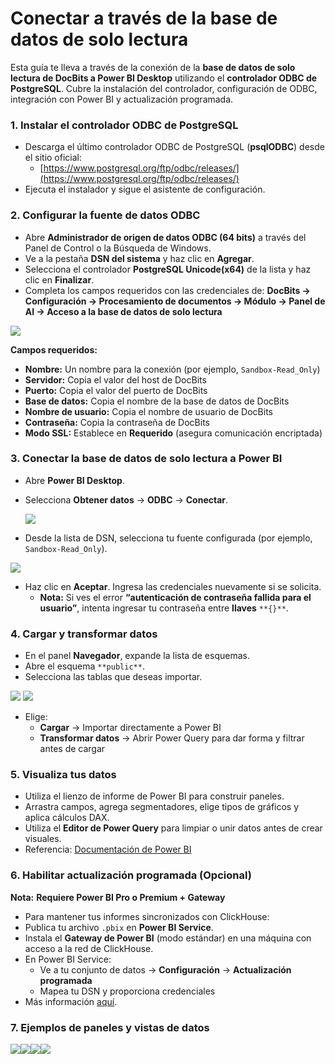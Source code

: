 # Conectar a través de la base de datos de solo lectura

Esta guía te lleva a través de la conexión de la **base de datos de solo lectura de DocBits a Power BI Desktop** utilizando el **controlador ODBC de PostgreSQL**. Cubre la instalación del controlador, configuración de ODBC, integración con Power BI y actualización programada.

### 1. Instalar el controlador ODBC de PostgreSQL

* Descarga el último controlador ODBC de PostgreSQL (**psqlODBC**) desde el sitio oficial:
  * [https://www.postgresql.org/ftp/odbc/releases/](https://www.postgresql.org/ftp/odbc/releases/)
* Ejecuta el instalador y sigue el asistente de configuración.

### 2. Configurar la fuente de datos ODBC

* Abre **Administrador de origen de datos ODBC (64 bits)** a través del Panel de Control o la Búsqueda de Windows.
* Ve a la pestaña **DSN del sistema** y haz clic en **Agregar**.
* Selecciona el controlador **PostgreSQL Unicode(x64)** de la lista y haz clic en **Finalizar**.
* Completa los campos requeridos con las credenciales de: **DocBits → Configuración → Procesamiento de documentos → Módulo → Panel de AI → Acceso a la base de datos de solo lectura**

![](https://docs.docbits.com/~gitbook/image?url=https%3A%2F%2F578966019-files.gitbook.io%2F%7E%2Ffiles%2Fv0%2Fb%2Fgitbook-x-prod.appspot.com%2Fo%2Fspaces%252FT2n2w4uDCJvv7CJ5zrdk%252Fuploads%252FupCHowPUuMJ8hO9Y36EY%252Fconnect_read_only_4.png%3Falt%3Dmedia%26token%3D3eb69744-6696-41e2-90be-63295b9b6f6d\&width=768\&dpr=4\&quality=100\&sign=647db68c\&sv=2)

**Campos requeridos:**

* **Nombre:** Un nombre para la conexión (por ejemplo, `Sandbox-Read_Only`)
* **Servidor:** Copia el valor del host de DocBits
* **Puerto:** Copia el valor del puerto de DocBits
* **Base de datos:** Copia el nombre de la base de datos de DocBits
* **Nombre de usuario:** Copia el nombre de usuario de DocBits
* **Contraseña:** Copia la contraseña de DocBits
* **Modo SSL:** Establece en **Requerido** (asegura comunicación encriptada)

### 3. Conectar la base de datos de solo lectura a Power BI

* Abre **Power BI Desktop**.
*   Selecciona **Obtener datos** → **ODBC** → **Conectar**.

    ![](https://docs.docbits.com/~gitbook/image?url=https%3A%2F%2F578966019-files.gitbook.io%2F%7E%2Ffiles%2Fv0%2Fb%2Fgitbook-x-prod.appspot.com%2Fo%2Fspaces%252FT2n2w4uDCJvv7CJ5zrdk%252Fuploads%252F1aIDfi4Rj6WD9oXsvUjt%252FScreenshot%25202025-05-19%2520163621.png%3Falt%3Dmedia%26token%3D4ec15da7-fa79-4b9e-a83b-cb4b0a545cfd\&width=768\&dpr=4\&quality=100\&sign=59fba2e3\&sv=2)
* Desde la lista de DSN, selecciona tu fuente configurada (por ejemplo, `Sandbox-Read_Only`).

![](https://docs.docbits.com/~gitbook/image?url=https%3A%2F%2F578966019-files.gitbook.io%2F%7E%2Ffiles%2Fv0%2Fb%2Fgitbook-x-prod.appspot.com%2Fo%2Fspaces%252FT2n2w4uDCJvv7CJ5zrdk%252Fuploads%252FKPDLjfDw2SRYvzvFKWXq%252Fconnect_read_only_3.png%3Falt%3Dmedia%26token%3Dc67c1362-7f63-479e-a373-974d198f5eb7\&width=768\&dpr=4\&quality=100\&sign=f001e759\&sv=2)

* Haz clic en **Aceptar**. Ingresa las credenciales nuevamente si se solicita.
  * **Nota:** Si ves el error **“autenticación de contraseña fallida para el usuario”**, intenta ingresar tu contraseña entre **llaves** `**{}**`.

### 4. Cargar y transformar datos

* En el panel **Navegador**, expande la lista de esquemas.
* Abre el esquema `**public**`.
* Selecciona las tablas que deseas importar.

![](https://docs.docbits.com/~gitbook/image?url=https%3A%2F%2F578966019-files.gitbook.io%2F%7E%2Ffiles%2Fv0%2Fb%2Fgitbook-x-prod.appspot.com%2Fo%2Fspaces%252FT2n2w4uDCJvv7CJ5zrdk%252Fuploads%252FSmtEspL1H6ieOJhtDwYb%252Fconnect_read_only_1.png%3Falt%3Dmedia%26token%3Dd402a928-175e-4904-bd21-592ff114fad7\&width=300\&dpr=4\&quality=100\&sign=464e3a3d\&sv=2) ![](https://docs.docbits.com/~gitbook/image?url=https%3A%2F%2F578966019-files.gitbook.io%2F%7E%2Ffiles%2Fv0%2Fb%2Fgitbook-x-prod.appspot.com%2Fo%2Fspaces%252FT2n2w4uDCJvv7CJ5zrdk%252Fuploads%252F3Phea1Pf3ZBJtMzw3rxi%252Fconnect_read_only_2.png%3Falt%3Dmedia%26token%3D94037886-57e3-440d-bf08-61cd37c65b98\&width=300\&dpr=4\&quality=100\&sign=5ead9fe9\&sv=2)

* Elige:
  * **Cargar** → Importar directamente a Power BI
  * **Transformar datos** → Abrir Power Query para dar forma y filtrar antes de cargar

### 5. Visualiza tus datos

* Utiliza el lienzo de informe de Power BI para construir paneles.
* Arrastra campos, agrega segmentadores, elige tipos de gráficos y aplica cálculos DAX.
* Utiliza el **Editor de Power Query** para limpiar o unir datos antes de crear visuales.
* Referencia: [Documentación de Power BI](https://learn.microsoft.com/en-us/power-bi/?utm_source=chatgpt.com)

### 6. Habilitar actualización programada (Opcional)

**Nota:** **Requiere Power BI Pro o Premium + Gateway**

* Para mantener tus informes sincronizados con ClickHouse:
* Publica tu archivo `.pbix` en **Power BI Service**.
* Instala el **Gateway de Power BI** (modo estándar) en una máquina con acceso a la red de ClickHouse.
* En Power BI Service:
  * Ve a tu conjunto de datos → **Configuración** → **Actualización programada**
  * Mapea tu DSN y proporciona credenciales
* Más información [aquí](https://learn.microsoft.com/en-us/power-bi/connect-data/service-gateway-deployment-guidance).

### 7. Ejemplos de paneles y vistas de datos

![](<../../.gitbook/assets/example_4 (1).avif>)![](<../../.gitbook/assets/example_3 (1).avif>)![](<../../.gitbook/assets/example_2 (1).avif>)![](<../../.gitbook/assets/example_1 (1).avif>)
